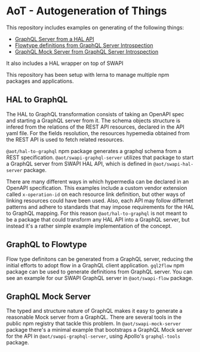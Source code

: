 # AoT - Autogeneration of Things
This repository includes examples on generating of the following things:

- [GraphQL Server from a HAL API](#hal-to-graphql)
- [Flowtype definitions from GraphQL Server Introspection](#graphql-to-flowtype)
- [GraphQL Mock Server from GraphQL Server Introspection](#graphql-mock-server)

It also includes a HAL wrapper on top of SWAPI

This repository has been setup with lerna to manage multiple npm packages and applications.

## HAL to GraphQL

The HAL to GraphQL transformation consists of taking an OpenAPI spec and starting a GraphQL server from it.
The schema objects structure is infered from the relations of the REST API resources, declared in the API yaml file.
For the fields resolution, the resources hypemedia obtained from the REST API is used to fetch related resources.

`@aot/hal-to-graphql` npm package generates a graphql schema from a REST specification.
`@aot/swapi-graphql-server` utilizes that package to start a GraphQL server from SWAPI HAL API, which is defined in
`@aot/swapi-hal-server` package.

There are many different ways in which hypermedia can be declared in an OpenAPI specification. This examples
include a custom vendor extension called `x-operation-id` on each resource link definition, but other ways of linking
resources could have been used. Also, each API may follow differnet patterns and adhere to standards that may impose
requirements for the HAL to GraphQL mapping. For this reason `@aot/hal-to-graphql` is not meant to be a package that could
transform any HAL API into a GraphQL server, but instead it's a rather simple example implementation of the concept.

## GraphQL to Flowtype

Flow type definitons can be generated from a GraphQL server, reducing the initial efforts to adopt flow in a GraphQL
client application. `gql2flow` npm package can be used to generate definitions from GraphQL server. You can see an example
for our SWAPI GraphQL server in `@aot/swapi-flow` package.

## GraphQL Mock Server

The typed and structure nature of GraphQL makes it easy to generate a reasonable Mock server from a GraphQL. There are
several tools in the public npm registry that tackle this problem. In `@aot/swapi-mock-server` package there's a minimal
example that bootstraps a GraphQL Mock server for the API in `@aot/swapi-graphql-server`, using Apollo's `graphql-tools`
package.
